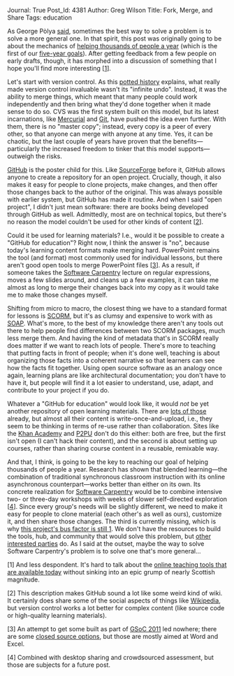 Journal: True
Post_Id: 4381
Author: Greg Wilson
Title: Fork, Merge, and Share
Tags: education

<p>As George P&ograve;lya <a href="http://en.wikipedia.org/wiki/How_to_Solve_It">said</a>, sometimes the best way to solve a problem is to solve a more general one. In that spirit, this post was originally going to be about the mechanics of <a href="|filename|2011-12-24-what-success-looks-like-five-years-out.md#volume">helping thousands of people a year</a> (which is the first of our <a href="|filename|2011-12-24-what-success-looks-like-five-years-out.md">five-year goals</a>). After getting feedback from a few people on early drafts, though, it has morphed into a discussion of something that I hope you'll find more interesting [<a href="#1">1</a>].</p>
<p>Let's start with version control. As this <a href="http://www.flourish.org/blog/?p=397">potted history</a> explains, what really made version control invaluable wasn't its "infinite undo". Instead, it was the ability to merge things, which meant that many people could work independently and then bring what they'd done together when it made sense to do so. CVS was the first system built on this model, but its latest incarnations, like <a href="http://mercurial.selenic.com/">Mercurial</a> and <a href="http://git-scm.com/">Git</a>, have pushed the idea even further. With them, there is no "master copy"; instead, every copy is a peer of every other, so that anyone can merge with anyone at any time. Yes, it can be chaotic, but the last couple of years have proven that the benefits&mdash;particularly the increased freedom to tinker that this model supports&mdash;outweigh the risks.</p>
<p><a href="https://github.com/">GitHub</a> is the poster child for this. Like <a href="http://sourceforge.net/">SourceForge</a> before it, GitHub allows anyone to create a repository for an open project. Crucially, though, it also makes it easy for people to clone projects, make changes, and then offer those changes back to the author of the original. This was always possible with earlier system, but GitHub has made it routine. And when I said "open project", I didn't just mean software: there are books being developed through GitHub as well. Admittedly, most are on technical topics, but there's no reason the model couldn't be used for other kinds of content [<a href="#2">2</a>].</p>
<p>Could it be used for learning materials? I.e., would it be possible to create a "GitHub for education"? Right now, I think the answer is "no", because today's learning content formats make merging hard. PowerPoint remains the tool (and format) most commonly used for individual lessons, but there aren't good open tools to merge PowerPoint files [<a href="#3">3</a>]. As a result, if someone takes the <a href="http://software-carpentry.org">Software Carpentry</a> lecture on regular expressions, moves a few slides around, and cleans up a few examples, it can take me almost as long to merge their changes back into my copy as it would take me to make those changes myself.</p>
<p>Shifting from micro to macro, the closest thing we have to a standard format for lessons is <a href="http://en.wikipedia.org/wiki/Sharable_Content_Object_Reference_Model">SCORM</a>, but it's as clumsy and expensive to work with as <a href="http://wanderingbarque.com/nonintersecting/2006/11/15/the-s-stands-for-simple/">SOAP</a>. What's more, to the best of my knowledge there aren't any tools out there to help people find differences between two SCORM packages, much less merge them. And having the kind of metadata that's in SCORM really does matter if we want to reach lots of people. There's more to teaching that putting facts in front of people; when it's done well, teaching is about organizing those facts into a coherent narrative so that learners can see how the facts fit together. Using open source software as an analogy once again, learning plans are like architectural documentation; you don't have to have it, but people will find it a lot easier to understand, use, adapt, and contribute to your project if you do.</p>
<p>Whatever a "GitHub for education" would look like, it would <em>not</em> be yet another repository of open learning materials. There are <a href="http://wikieducator.org/Exemplary_Collection_of_Open_eLearning_Content_Repositories">lots of those</a> already, but almost all their content is write-once-and-upload, i.e., they seem to be thinking in terms of re-use rather than collaboration. Sites like the <a href="http://www.khanacademy.org/">Khan Academy</a> and <a href="http://p2pu.org/">P2PU</a> don't do this either: both are free, but the first isn't open (I can't hack their content), and the second is about setting up courses, rather than sharing course content in a reusable, remixable way.</p>
<p>And that, I think, is going to be the key to reaching our goal of helping thousands of people a year. Research has shown that blended learning&mdash;the combination of traditional synchronous classroom instruction with its online asynchronous counterpart&mdash;works better than either on its own. Its concrete realization for <a href="http://software-carpentry.org">Software Carpentry</a> would be to combine intensive two- or three-day workshops with weeks of slower self-directed exploration [<a href="#4">4</a>]. Since every group's needs will be slightly different, we need to make it easy for people to clone material (each other's as well as ours), customize it, and then share those changes. The third is currently missing, which is why <a href="|filename|2011-12-24-what-success-looks-like-five-years-out.md#busfactor">this project's bus factor is still 1</a>. We don't have the resources to build the tools, hub, and community that would solve this problem, but <a href="http://commonspace.wordpress.com/mozilla-learning-proposa/">other interested parties</a> do. As I said at the outset, maybe the way to solve Software Carpentry's problem is to solve one that's more general...</p>
<p id="1">[1] And less despondent. It's hard to talk about the <a href="|filename|2011-12-20-what-ive-learned-so-far.md#tools">online teaching tools that are available today</a> without sinking into an epic grump of nearly Scottish magnitude.</p>
<p id="2">[2] This description makes GitHub sound a lot like some weird kind of wiki. It certainly does share some of the social aspects of things like <a href="http://www.wikipedia.org/">Wikipedia</a>, but version control works a lot better for complex content (like source code or high-quality learning materials).</p>
<p id="3">[3] An attempt to get some built as part of <a href="http://gsoc-wiki.osuosl.org/index.php/Diff_Initiative">GSoC 2011</a> led nowhere; there are some <a href="http://www.diffutils.com/">closed source options</a>, but those are mostly aimed at Word and Excel.</p>
<p id="4">[4] Combined with desktop sharing and crowdsourced assessment, but those are subjects for a future post.</p>

